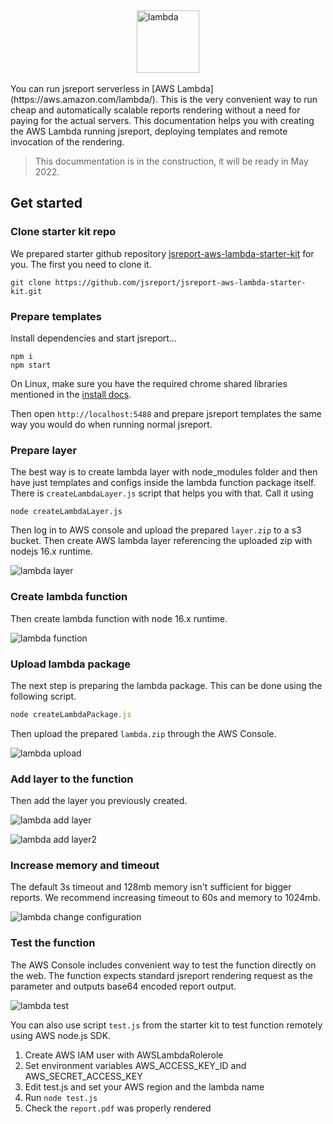 

<img src="/blog/lambda.png" alt="lambda" width="100" style="margin-left: auto;margin-right: auto; display: block"/>
<br/>
You can run jsreport serverless in [AWS Lambda](https://aws.amazon.com/lambda/). This is the very convenient way to run cheap and automatically scalable reports rendering without a need for paying for the actual servers.
This documentation helps you with creating the AWS Lambda running jsreport, deploying templates and remote invocation of the rendering.

> This docummentation is in the construction, it will be ready in May 2022.

## Get started

### Clone starter kit repo
We prepared starter github repository [jsreport-aws-lambda-starter-kit](https://github.com/jsreport/jsreport-aws-lambda-starter-kit) for you.
The first you need to clone it.
```
git clone https://github.com/jsreport/jsreport-aws-lambda-starter-kit.git
```

### Prepare templates

Install dependencies and start jsreport...
```
npm i
npm start
```

On Linux, make sure you have the required chrome shared libraries mentioned in the [install docs](/on-prem).

Then open `http://localhost:5488` and prepare jsreport templates the same way you would do when running normal jsreport.

### Prepare layer
The best way is to create lambda layer with node_modules folder and then have just templates and configs inside the lambda function package itself. There is `createLambdaLayer.js` script that helps you with that.
Call it using 
```
node createLambdaLayer.js
```
Then log in to AWS console and upload the prepared `layer.zip` to a s3 bucket.
Then create AWS lambda layer referencing the uploaded zip with nodejs 16.x runtime.

![lambda layer](/learn/static-resources/aws-lambda-create-layer.png)

### Create lambda function

Then create lambda function with node 16.x runtime.

![lambda function](/learn/static-resources/aws-lambda-create-function.png)


### Upload lambda package

The next step is preparing the lambda package. This can be done using the following script.

```js
node createLambdaPackage.js
```

Then upload the prepared `lambda.zip` through the AWS Console.

![lambda upload](/learn/static-resources/aws-lambda-upload-package.png)

### Add layer to the function

Then add the layer you previously created.

![lambda add layer](/learn/static-resources/aws-lambda-add-layer.png)

![lambda add layer2](/learn/static-resources/aws-lambda-add-layer2.png)

### Increase memory and timeout

The default 3s timeout and 128mb memory isn't sufficient for bigger reports.
We recommend increasing timeout to 60s and memory to 1024mb.

![lambda change configuration](/learn/static-resources/aws-lambda-change-configuration.png)

### Test the function
The AWS Console includes convenient way to test the function directly on the web.
The function expects standard jsreport rendering request as the parameter and outputs base64 encoded report output.

![lambda test](/learn/static-resources/aws-lambda-test.png)

You can also use script `test.js` from the starter kit to test function remotely using AWS node.js SDK.

1. Create AWS IAM user with AWSLambdaRolerole
2. Set environment variables AWS_ACCESS_KEY_ID and AWS_SECRET_ACCESS_KEY
3. Edit test.js and set your AWS region and the lambda name
4. Run `node test.js`
5. Check the `report.pdf` was properly rendered
